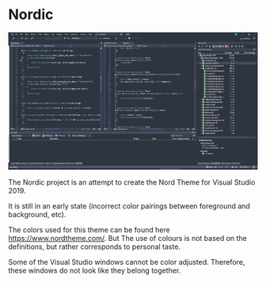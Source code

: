 # Nordic

![alt text](./nordic.png)


The Nordic project is an attempt to create the Nord Theme for Visual Studio 2019. 

It is still in an early state (incorrect color pairings between foreground and background, etc).

The colors used for this theme can be found here https://www.nordtheme.com/.
But The use of colours is not based on the definitions, but rather corresponds to personal taste.

Some of the Visual Studio windows cannot be color adjusted. Therefore, these windows do not look like they belong together.